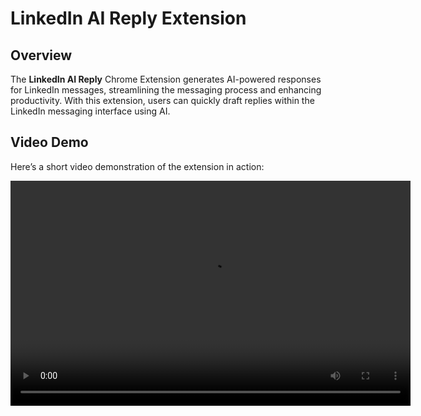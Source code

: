 # LinkedIn AI Reply Extension

## Overview

The **LinkedIn AI Reply** Chrome Extension generates AI-powered responses for LinkedIn messages, streamlining the messaging process and enhancing productivity. With this extension, users can quickly draft replies within the LinkedIn messaging interface using AI.
 

## Video Demo

Here’s a short video demonstration of the extension in action:

<video width="640" height="360" controls>
  <source src="LinkedInAIReply.mp4" type="video/mp4">
  Your browser does not support the video tag.
</video>
